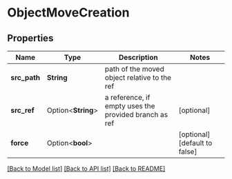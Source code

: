 # ObjectMoveCreation

## Properties

Name | Type | Description | Notes
------------ | ------------- | ------------- | -------------
**src_path** | **String** | path of the moved object relative to the ref | 
**src_ref** | Option<**String**> | a reference, if empty uses the provided branch as ref | [optional]
**force** | Option<**bool**> |  | [optional][default to false]

[[Back to Model list]](../README.md#documentation-for-models) [[Back to API list]](../README.md#documentation-for-api-endpoints) [[Back to README]](../README.md)


